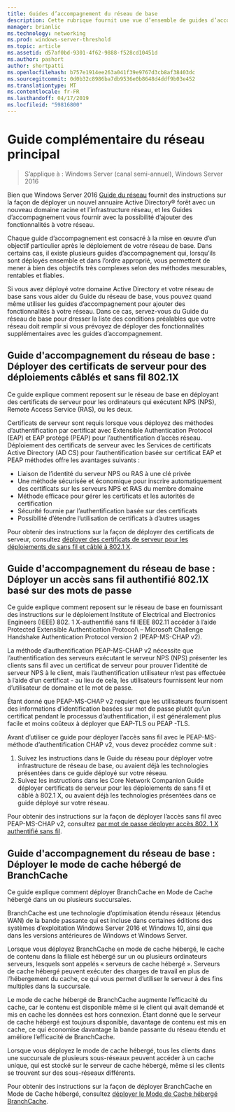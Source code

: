 ```yaml
---
title: Guides d’accompagnement du réseau de base
description: Cette rubrique fournit une vue d’ensemble de guides d’accompagnement pour le Guide du réseau Windows Server 2016 Core
manager: brianlic
ms.technology: networking
ms.prod: windows-server-threshold
ms.topic: article
ms.assetid: d57af0bd-9301-4f62-9888-f528cd10451d
ms.author: pashort
author: shortpatti
ms.openlocfilehash: b757e1914ee263a041f39e9767d3cb8af38403dc
ms.sourcegitcommit: 0d0b32c8986ba7db9536e0b8648d4ddf9b03e452
ms.translationtype: MT
ms.contentlocale: fr-FR
ms.lasthandoff: 04/17/2019
ms.locfileid: "59816800"
---
```

# <a name="core-network-companion-guidance"></a>Guide complémentaire du réseau principal

>S’applique à : Windows Server (canal semi-annuel), Windows Server 2016

Bien que Windows Server 2016 [Guide du réseau](https://technet.microsoft.com/windows-server-docs/networking/core-network-guide/core-network-guide) fournit des instructions sur la façon de déployer un nouvel annuaire Active Directory&reg; forêt avec un nouveau domaine racine et l’infrastructure réseau, et les Guides d’accompagnement vous fournir avec la possibilité d’ajouter des fonctionnalités à votre réseau.

Chaque guide d’accompagnement est consacré à la mise en œuvre d’un objectif particulier après le déploiement de votre réseau de base. Dans certains cas, il existe plusieurs guides d’accompagnement qui, lorsqu’ils sont déployés ensemble et dans l’ordre approprié, vous permettent de mener à bien des objectifs très complexes selon des méthodes mesurables, rentables et fiables.

Si vous avez déployé votre domaine Active Directory et votre réseau de base sans vous aider du Guide du réseau de base, vous pouvez quand même utiliser les guides d’accompagnement pour ajouter des fonctionnalités à votre réseau. Dans ce cas, servez-vous du Guide du réseau de base pour dresser la liste des conditions préalables que votre réseau doit remplir si vous prévoyez de déployer des fonctionnalités supplémentaires avec les guides d’accompagnement.

## <a name="core-network-companion-guide-deploy-server-certificates-for-8021x-wired-and-wireless-deployments"></a>Guide d'accompagnement du réseau de base : Déployer des certificats de serveur pour des déploiements câblés et sans fil 802.1X 

Ce guide explique comment reposent sur le réseau de base en déployant des certificats de serveur pour les ordinateurs qui exécutent NPS \(NPS\), Remote Access Service \(RAS\), ou les deux.

Certificats de serveur sont requis lorsque vous déployez des méthodes d’authentification par certificat avec Extensible Authentication Protocol \(EAP\) et EAP protégé \(PEAP\) pour l’authentification d’accès réseau. Déploiement des certificats de serveur avec les Services de certificats Active Directory \(AD CS\) pour l’authentification basée sur certificat EAP et PEAP méthodes offre les avantages suivants :

- Liaison de l’identité du serveur NPS ou RAS à une clé privée
- Une méthode sécurisée et économique pour inscrire automatiquement des certificats sur les serveurs NPS et RAS du membre domaine
- Méthode efficace pour gérer les certificats et les autorités de certification
- Sécurité fournie par l’authentification basée sur des certificats
- Possibilité d’étendre l’utilisation de certificats à d’autres usages
  
Pour obtenir des instructions sur la façon de déployer des certificats de serveur, consultez [déployer des certificats de serveur pour les déploiements de sans fil et câblé à 802.1 X](server-certs/Deploy-Server-Certificates-for-802.1X-Wired-and-Wireless-Deployments.md).  
## <a name="core-network-companion-guide-deploy-password-based-8021x-authenticated-wireless-access"></a>Guide d'accompagnement du réseau de base : Déployer un accès sans fil authentifié 802.1X basé sur des mots de passe

Ce guide explique comment reposent sur le réseau de base en fournissant des instructions sur le déploiement Institute of Electrical and Electronics Engineers \(IEEE\) 802. 1 X\-authentifié sans fil IEEE 802.11 accéder à l’aide Protected Extensible Authentication Protocol\ – Microsoft Challenge Handshake Authentication Protocol version 2 \(PEAP\-MS\-CHAP v2\).

La méthode d’authentification PEAP\-MS\-CHAP v2 nécessite que l’authentification des serveurs exécutant le serveur NPS \(NPS\) présenter les clients sans fil avec un certificat de serveur pour prouver l’identité de serveur NPS à le client, mais l’authentification utilisateur n’est pas effectuée à l’aide d’un certificat - au lieu de cela, les utilisateurs fournissent leur nom d’utilisateur de domaine et le mot de passe.

Étant donné que PEAP\-MS\-CHAP v2 requiert que les utilisateurs fournissent des informations d’identification basées sur mot de passe plutôt qu’un certificat pendant le processus d’authentification, il est généralement plus facile et moins coûteux à déployer que EAP\-TLS ou PEAP \-TLS.

Avant d’utiliser ce guide pour déployer l’accès sans fil avec le PEAP\-MS\-méthode d’authentification CHAP v2, vous devez procédez comme suit :

1. Suivez les instructions dans le Guide du réseau pour déployer votre infrastructure de réseau de base, ou avaient déjà les technologies présentées dans ce guide déployé sur votre réseau.
2. Suivez les instructions dans les Core Network Companion Guide déployer certificats de serveur pour les déploiements de sans fil et câblé à 802.1 X, ou avaient déjà les technologies présentées dans ce guide déployé sur votre réseau.

Pour obtenir des instructions sur la façon de déployer l’accès sans fil avec PEAP\-MS\-CHAP v2, consultez [par mot de passe déployer accès 802. 1 X authentifié sans fil](wireless/a-deploy-8021X-wireless-access.md).

## <a name="core-network-companion-guide-deploy-branchcache-hosted-cache-mode"></a>Guide d'accompagnement du réseau de base : Déployer le mode de cache hébergé de BranchCache

Ce guide explique comment déployer BranchCache en Mode de Cache hébergé dans un ou plusieurs succursales.

BranchCache est une technologie d’optimisation étendu réseaux (étendus WAN) de la bande passante qui est incluse dans certaines éditions des systèmes d’exploitation Windows Server 2016 et Windows 10, ainsi que dans les versions antérieures de Windows et Windows Server.

Lorsque vous déployez BranchCache en mode de cache hébergé, le cache de contenu dans la filiale est hébergé sur un ou plusieurs ordinateurs serveurs, lesquels sont appelés « serveurs de cache hébergé ». Serveurs de cache hébergé peuvent exécuter des charges de travail en plus de l’hébergement du cache, ce qui vous permet d’utiliser le serveur à des fins multiples dans la succursale.

Le mode de cache hébergé de BranchCache augmente l’efficacité du cache, car le contenu est disponible même si le client qui avait demandé et mis en cache les données est hors connexion. Étant donné que le serveur de cache hébergé est toujours disponible, davantage de contenu est mis en cache, ce qui économise davantage la bande passante du réseau étendu et améliore l’efficacité de BranchCache.

Lorsque vous déployez le mode de cache hébergé, tous les clients dans une succursale de plusieurs sous-réseaux peuvent accéder à un cache unique, qui est stocké sur le serveur de cache hébergé, même si les clients se trouvent sur des sous-réseaux différents.

Pour obtenir des instructions sur la façon de déployer BranchCache en Mode de Cache hébergé, consultez [déployer le Mode de Cache hébergé BranchCache](bc-hcm/1-Deploy-Bc-Hcm.md).
